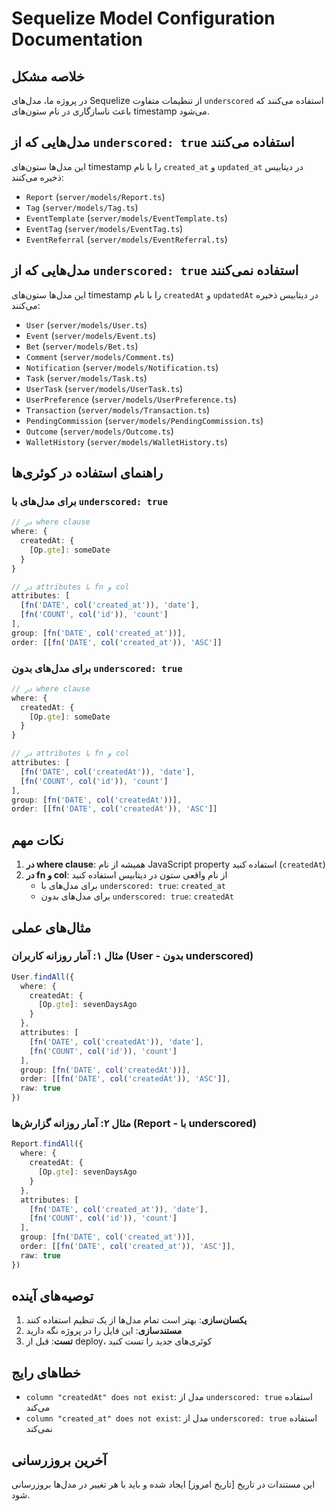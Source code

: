 # Sequelize Model Configuration Documentation

## خلاصه مشکل
در پروژه ما، مدل‌های Sequelize از تنظیمات متفاوت `underscored` استفاده می‌کنند که باعث ناسازگاری در نام ستون‌های timestamp می‌شود.

## مدل‌هایی که از `underscored: true` استفاده می‌کنند
این مدل‌ها ستون‌های timestamp را با نام `created_at` و `updated_at` در دیتابیس ذخیره می‌کنند:

- `Report` (`server/models/Report.ts`)
- `Tag` (`server/models/Tag.ts`)
- `EventTemplate` (`server/models/EventTemplate.ts`)
- `EventTag` (`server/models/EventTag.ts`)
- `EventReferral` (`server/models/EventReferral.ts`)

## مدل‌هایی که از `underscored: true` استفاده نمی‌کنند
این مدل‌ها ستون‌های timestamp را با نام `createdAt` و `updatedAt` در دیتابیس ذخیره می‌کنند:

- `User` (`server/models/User.ts`)
- `Event` (`server/models/Event.ts`)
- `Bet` (`server/models/Bet.ts`)
- `Comment` (`server/models/Comment.ts`)
- `Notification` (`server/models/Notification.ts`)
- `Task` (`server/models/Task.ts`)
- `UserTask` (`server/models/UserTask.ts`)
- `UserPreference` (`server/models/UserPreference.ts`)
- `Transaction` (`server/models/Transaction.ts`)
- `PendingCommission` (`server/models/PendingCommission.ts`)
- `Outcome` (`server/models/Outcome.ts`)
- `WalletHistory` (`server/models/WalletHistory.ts`)

## راهنمای استفاده در کوئری‌ها

### برای مدل‌های با `underscored: true`
```typescript
// در where clause
where: {
  createdAt: {
    [Op.gte]: someDate
  }
}

// در attributes با fn و col
attributes: [
  [fn('DATE', col('created_at')), 'date'],
  [fn('COUNT', col('id')), 'count']
],
group: [fn('DATE', col('created_at'))],
order: [[fn('DATE', col('created_at')), 'ASC']]
```

### برای مدل‌های بدون `underscored: true`
```typescript
// در where clause
where: {
  createdAt: {
    [Op.gte]: someDate
  }
}

// در attributes با fn و col
attributes: [
  [fn('DATE', col('createdAt')), 'date'],
  [fn('COUNT', col('id')), 'count']
],
group: [fn('DATE', col('createdAt'))],
order: [[fn('DATE', col('createdAt')), 'ASC']]
```

## نکات مهم

1. **در where clause**: همیشه از نام JavaScript property استفاده کنید (`createdAt`)
2. **در fn و col**: از نام واقعی ستون در دیتابیس استفاده کنید
   - برای مدل‌های با `underscored: true`: `created_at`
   - برای مدل‌های بدون `underscored: true`: `createdAt`

## مثال‌های عملی

### مثال ۱: آمار روزانه کاربران (User - بدون underscored)
```typescript
User.findAll({
  where: {
    createdAt: {
      [Op.gte]: sevenDaysAgo
    }
  },
  attributes: [
    [fn('DATE', col('createdAt')), 'date'],
    [fn('COUNT', col('id')), 'count']
  ],
  group: [fn('DATE', col('createdAt'))],
  order: [[fn('DATE', col('createdAt')), 'ASC']],
  raw: true
})
```

### مثال ۲: آمار روزانه گزارش‌ها (Report - با underscored)
```typescript
Report.findAll({
  where: {
    createdAt: {
      [Op.gte]: sevenDaysAgo
    }
  },
  attributes: [
    [fn('DATE', col('created_at')), 'date'],
    [fn('COUNT', col('id')), 'count']
  ],
  group: [fn('DATE', col('created_at'))],
  order: [[fn('DATE', col('created_at')), 'ASC']],
  raw: true
})
```

## توصیه‌های آینده

1. **یکسان‌سازی**: بهتر است تمام مدل‌ها از یک تنظیم استفاده کنند
2. **مستندسازی**: این فایل را در پروژه نگه دارید
3. **تست**: قبل از deploy، کوئری‌های جدید را تست کنید

## خطاهای رایج

- `column "createdAt" does not exist`: مدل از `underscored: true` استفاده می‌کند
- `column "created_at" does not exist`: مدل از `underscored: true` استفاده نمی‌کند

## آخرین بروزرسانی
این مستندات در تاریخ [تاریخ امروز] ایجاد شده و باید با هر تغییر در مدل‌ها بروزرسانی شود. 